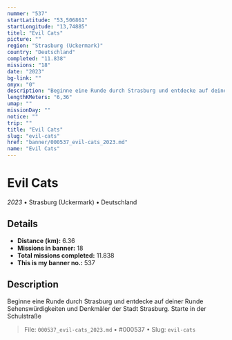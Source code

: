 ```yaml
---
nummer: "537"
startLatitude: "53,506861"
startLongitude: "13,74885"
titel: "Evil Cats"
picture: ""
region: "Strasburg (Uckermark)"
country: "Deutschland"
completed: "11.838"
missions: "18"
date: "2023"
bg-link: ""
onyx: "0"
description: "Beginne eine Runde durch Strasburg und entdecke auf deiner Runde Sehenswürdigkeiten und Denkmäler der Stadt Strasburg. Starte in der Schulstraße"
lengthKMeters: "6,36"
umap: ""
missionDay: ""
notice: ""
trip: ""
title: "Evil Cats"
slug: "evil-cats"
href: "banner/000537_evil-cats_2023.md"
name: "Evil Cats"
---
```

# Evil Cats

*2023* • Strasburg (Uckermark) • Deutschland





## Details
- **Distance (km):** 6.36
- **Missions in banner:** 18
- **Total missions completed:** 11.838
- **This is my banner no.:** 537



## Description
Beginne eine Runde durch Strasburg und entdecke auf deiner Runde Sehenswürdigkeiten und Denkmäler der Stadt Strasburg. Starte in der Schulstraße




> File: `000537_evil-cats_2023.md`
> • #000537
> • Slug: `evil-cats`
